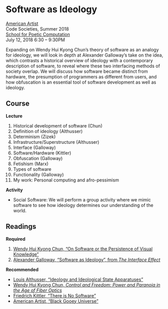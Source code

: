 # Software as Ideology

[American Artist](http://americanartist.us/)\
Code Societies, Summer 2018\
[School for Poetic Computation](http://sfpc.io/codesocieties/)\
July 12, 2018 6:30 – 9:30PM

Expanding on Wendy Hui Kyong Chun’s theory of software as an analogy for ideology, we will look in depth at Alexander Galloway’s take on the idea, which contrasts a historical overview of ideology with a contemporary description of software, to reveal where these two interfacing methods of society overlap. We will discuss how software became distinct from hardware, the presumption of programmers as different from users, and how obfuscation is an essential tool of software development as well as ideology. 

## Course
**Lecture**
1. Historical development of software (Chun)
2. Definition of ideology (Althusser)
3. Determinism (Zizek)
4. Infrastructure/Superstructure (Althusser)
5. Interface (Galloway)
6. Software/Hardware (Kittler)
7. Obfuscation (Galloway)
8. Fetishism (Marx)
9. Types of software
10. Functionality (Galloway)
11. My work: Personal computing and afro-pessimism

**Activity**
* Social Software: We will perform a group activity where we mimic software to see how ideology determines our understanding of the world.

## Readings

**Required**

1. [Wendy Hui Kyong Chun, “On Software or the Persistence of Visual Knowledge”](SFPC-code-societies/wendy-hui-kyong-chun_on-software.pdf)
2. [Alexander Galloway, “Software as Ideology”, from *The Interface Effect*](SFPC-code-societies/galloway_alexander_software-as-ideology.pdf)

**Recommended**

* [Louis Althusser, “Ideology and Ideological State Apparatuses”](SFPC-code-societies/louis-althusser_ideology.pdf)
* [Wendy Hui Kyong Chun, *Control and Freedom: Power and Paranoia in the Age of Fiber Optics*](SFPC-code-societies/Wendy_Hui_Kyong_Chun_Control_and_Freedom.pdf)
* [Friedrich Kittler, “There is No Software”](SFPC-code-societies/Kittler_1992_No_Software.pdf)
* [American Artist, “Black Gooey Universe”](SFPC-code-societies/UNBAG_2_AmericanArtist.pdf)
